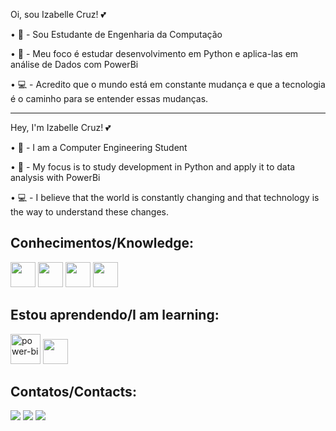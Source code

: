 Oi, sou Izabelle Cruz! 💕

• 📖 - Sou Estudante de Engenharia da Computação 

• 🔭 - Meu foco é estudar desenvolvimento em Python e aplica-las em análise de Dados com PowerBi

• 💻 - Acredito que o mundo está em constante mudança e que a tecnologia é o caminho para se entender essas mudanças.


-----------------------------------------------------------------------------------------------------------------------------------------------------------------------------------------------------------------------------------------------------------------------------------------------------------

Hey, I'm Izabelle Cruz! 💕

• 📖 - I am a Computer Engineering Student

• 🔭 - My focus is to study development in Python and apply it to data analysis with PowerBi

• 💻 - I believe that the world is constantly changing and that technology is the way to understand these changes.

## Conhecimentos/Knowledge:

<img src="https://cdn.jsdelivr.net/gh/devicons/devicon@latest/icons/python/python-original.svg" width="40" height="40"/> <img src="https://cdn.jsdelivr.net/gh/devicons/devicon@latest/icons/amazonwebservices/amazonwebservices-original-wordmark.svg" width="40" height="40" />      <img src="https://cdn.jsdelivr.net/gh/devicons/devicon@latest/icons/git/git-original.svg" width="40" height="40" />
<img src="https://cdn.jsdelivr.net/gh/devicons/devicon@latest/icons/mysql/mysql-plain-wordmark.svg"  width="40" height="40" />

## Estou aprendendo/I am learning: 

<img width="48" height="48" src="https://img.icons8.com/color/48/power-bi.png" alt="power-bi"/>         <img src="https://cdn.jsdelivr.net/gh/devicons/devicon@latest/icons/numpy/numpy-original-wordmark.svg"  width="40" height="40" />
          
          

## Contatos/Contacts: 


          
<a href="https://www.instagram.com/izziecristinne/" target="_blank"><img loading="lazy" src="https://img.shields.io/badge/-Instagram-%23E4405F?style=for-the-badge&logo=instagram&logoColor=white" target="_blank"></a> <a href = "mailto:izabelle.cscruz@gmail.com"><img loading="lazy" src="https://img.shields.io/badge/Gmail-D14836?style=for-the-badge&logo=gmail&logoColor=white" target="_blank"></a> <a href="https://www.linkedin.com/in/izabelle-cristinne/" target="_blank"><img loading="lazy" src="https://img.shields.io/badge/-LinkedIn-%230077B5?style=for-the-badge&logo=linkedin&logoColor=white" target="_blank"></a>   

